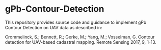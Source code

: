 # gPb-Contour-Detection
This repository provides source code and guidance to implement gPb Contour Detection on UAV data as described in:

Crommelinck, S.; Bennett, R.; Gerke, M.; Yang, M.; Vosselman, G. Contour detection for UAV-based cadastral mapping. Remote Sensing 2017, 9, 1-13.
